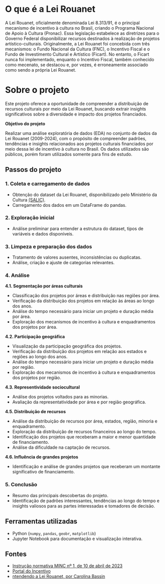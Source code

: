 # O que é a Lei Rouanet

A Lei Rouanet, oficialmente denominada Lei 8.313/91, é o principal mecanismo de incentivo à cultura no Brasil, criando o Programa Nacional de Apoio à Cultura (Pronac). Essa legislação estabelece as diretrizes para o Governo Federal disponibilizar recursos destinados à realização de projetos artístico-culturais. Originalmente, a Lei Rouanet foi concebida com três mecanismos: o Fundo Nacional da Cultura (FNC), o Incentivo Fiscal e o Fundo de Investimento Cultural e Artístico (Ficart). No entanto, o Ficart nunca foi implementado, enquanto o Incentivo Fiscal, também conhecido como mecenato, se destacou e, por vezes, é erroneamente associado como sendo a própria Lei Rouanet.

# Sobre o projeto

Este projeto oferece a oportunidade de compreender a distribuição de recursos culturais por meio da Lei Rouanet, buscando extrair insights significativos sobre a diversidade e impacto dos projetos financiados.

**Objetivo do projeto**

Realizar uma análise exploratória de dados (EDA) no conjunto de dados da Lei Rouanet (2009-2024), com o propósito de compreender padrões, tendências e insights relacionados aos projetos culturais financiados por meio dessa lei de incentivo à cultura no Brasil. Os dados utilizados são públicos, porém foram utilizados somente para fins de estudo.

## Passos do projeto

### 1. Coleta e carregamento de dados

- Obtenção do dataset da Lei Rouanet, disponibilizado pelo Ministério da Cultura [(SALIC)](https://api.salic.cultura.gov.br/doc/).
- Carregamento dos dados em um DataFrame do pandas.

### 2. Exploração inicial

- Análise preliminar para entender a estrutura do dataset, tipos de variáveis e dados disponíveis.

### 3. Limpeza e preparação dos dados

- Tratamento de valores ausentes, inconsistências ou duplicatas.
- Análise, criação e ajuste de categorias relevantes.

### 4. Análise

**4.1. Segmentação por áreas culturais**

- Classificação dos projetos por áreas e distribuição nas regiões por área.
- Verificação da distribuição dos projetos em relação às áreas ao longo dos anos.
- Análise do tempo necessário para iniciar um projeto e duração média por área.
- Exploração dos mecanismos de incentivo à cultura e enquadramentos dos projetos por área.

**4.2. Participação geográfica**

- Visualização da participação geográfica dos projetos.
- Verificação da distribuição dos projetos em relação aos estados e regiões ao longo dos anos.
- Análise do tempo necessário para iniciar um projeto e duração média por região.
- Exploração dos mecanismos de incentivo à cultura e enquadramentos dos projetos por região.

**4.3. Representividade sociocultural**

- Análise dos projetos voltados para as minorias.
- Avaliação da representatividade por área e por região geográfica.

**4.5. Distribuição de recursos**

- Análise da distribuição de recursos por área, estados, região, minoria e enquadramento.
- Exploração da distribuição de recursos financeiros ao longo do tempo.
- Identificação dos projetos que receberam a maior e menor quantidade de financiamento.
- Análise da dificuldade na captação de recursos.

**4.6. Influência de grandes projetos**

- Identificação e análise de grandes projetos que receberam um montante significativo de financiamento. 

### 5. Conclusão

- Resumo das principais descobertas do projeto.
- Identificação de padrões interessantes, tendências ao longo do tempo e insights valiosos para as partes interessadas e tomadores de decisão.

## Ferramentas utilizadas

- Python (`numpy`, `pandas`, `geobr`, `matplotlib`)
- Jupyter Notebook para documentação e visualização interativa.

## Fontes 

- [Instrução normativa MINC nº 1, de 10 de abril de 2023](https://www.conjur.com.br/dl/in/instrucao-normativa-cultura-oab-rouanet.pdf)
- [Portal do Incentivo](https://portaldoincentivo.com.br/visitors/incentive_laws/1)
- [ntendendo a Lei Rouanet, por Carolina Bassin](https://www.crc.org.br/_eventos/2018/897.pdf)